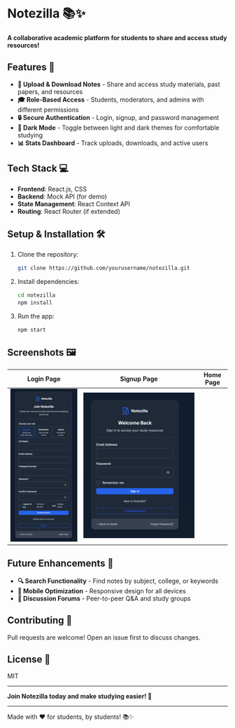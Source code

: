 # Notezilla 📚✨  

**A collaborative academic platform for students to share and access study resources!**  

## Features 🌟  

- **📝 Upload & Download Notes** - Share and access study materials, past papers, and resources  
- **🎓 Role-Based Access** - Students, moderators, and admins with different permissions  
- **🔒 Secure Authentication** - Login, signup, and password management  
- **🌙 Dark Mode** - Toggle between light and dark themes for comfortable studying  
- **📊 Stats Dashboard** - Track uploads, downloads, and active users  

## Tech Stack 💻  

- **Frontend**: React.js, CSS  
- **Backend**: Mock API (for demo)  
- **State Management**: React Context API  
- **Routing**: React Router (if extended)  

## Setup & Installation 🛠️  

1. Clone the repository:  
   ```bash  
   git clone https://github.com/yourusername/notezilla.git  
   ```  
2. Install dependencies:  
   ```bash  
   cd notezilla  
   npm install  
   ```  
3. Run the app:  
   ```bash  
   npm start  
   ```  

## Screenshots 🖼️  

| **Login Page** | **Signup Page** | **Home Page** |  
|---------------|----------------|--------------|  
| ![Login](SignUp.png) | ![Signup](Login.png) 
## Future Enhancements 🚀  

- **🔍 Search Functionality** - Find notes by subject, college, or keywords  
- **📱 Mobile Optimization** - Responsive design for all devices  
- **💬 Discussion Forums** - Peer-to-peer Q&A and study groups  

## Contributing 🤝  

Pull requests are welcome! Open an issue first to discuss changes.  

## License 📄  

MIT  

---  

**Join Notezilla today and make studying easier! 🎉**  

---  


Made with ❤️ for students, by students! 📚✨
